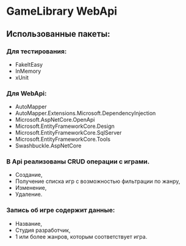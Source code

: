 # GameLibrary WebApi
## Использованные пакеты:
### Для тестирования:
- FakeItEasy
- InMemory
- xUnit
### Для WebApi:
- AutoMapper
- AutoMapper.Extensions.Microsoft.DependencyInjection
- Microsoft.AspNetCore.OpenApi
- Microsoft.EntityFrameworkCore.Design
- Microsoft.EntityFrameworkCore.SqlServer
- Microsoft.EntityFrameworkCore.Tools
- Swashbuckle.AspNetCore
### В Api реализованы CRUD операции с играми.
- Создание,
- Получение списка игр с возможностью фильтрации по жанру,
- Изменение,
- Удаление.
### Запись об игре содержит данные:
- Название,
- Студия разработчик,
- 1 или более жанров, которым соответствует игра.
